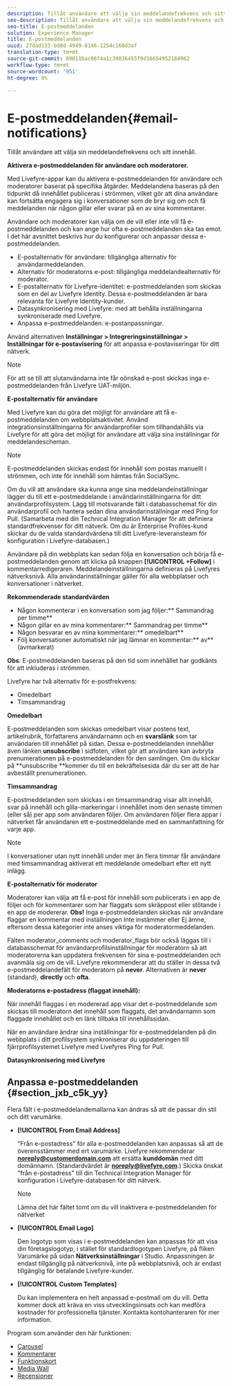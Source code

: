 ```yaml
---
description: Tillåt användare att välja sin meddelandefrekvens och sitt innehåll.
seo-description: Tillåt användare att välja sin meddelandefrekvens och sitt innehåll.
seo-title: E-postmeddelanden
solution: Experience Manager
title: E-postmeddelanden
uuid: 27dad133-bd8d-4949-8146-1254c160d3af
translation-type: tm+mt
source-git-commit: 09011bac06f4a1c39836455f9d16654952184962
workflow-type: tm+mt
source-wordcount: '951'
ht-degree: 0%

---
```



# E-postmeddelanden{#email-notifications}

Tillåt användare att välja sin meddelandefrekvens och sitt innehåll.

**Aktivera e-postmeddelanden för användare och moderatorer.**

Med Livefyre-appar kan du aktivera e-postmeddelanden för användare och moderatorer baserat på specifika åtgärder. Meddelandena baseras på den tidpunkt då innehållet publiceras i strömmen, vilket gör att dina användare kan fortsätta engagera sig i konversationer som de bryr sig om och få meddelanden när någon gillar eller svarar på en av sina kommentarer.

Användare och moderatorer kan välja om de vill eller inte vill få e-postmeddelanden och kan ange hur ofta e-postmeddelanden ska tas emot. I det här avsnittet beskrivs hur du konfigurerar och anpassar dessa e-postmeddelanden.

* E-postalternativ för användare: tillgängliga alternativ för användarmeddelanden.
* Alternativ för moderatorns e-post: tillgängliga meddelandealternativ för moderator.
* E-postalternativ för Livefyre-identitet: e-postmeddelanden som skickas som en del av Livefyre Identity. Dessa e-postmeddelanden är bara relevanta för Livefyre Identity-kunder.
* Datasynkronisering med Livefyre: med att behålla inställningarna synkroniserade med Livefyre.
* Anpassa e-postmeddelanden: e-postanpassningar.

Använd alternativen **Inställningar > Integreringsinställningar > Inställningar för e-postavisering** för att anpassa e-postaviseringar för ditt nätverk.

>[!NOTE]
>
>För att se till att slutanvändarna inte får oönskad e-post skickas inga e-postmeddelanden från Livefyre UAT-miljön.

**E-postalternativ för användare**

Med Livefyre kan du göra det möjligt för användare att få e-postmeddelanden om webbplatsaktivitet. Använd integrationsinställningarna för användarprofiler som tillhandahålls via Livefyre för att göra det möjligt för användare att välja sina inställningar för meddelandescheman.

>[!NOTE]
>
>E-postmeddelanden skickas endast för innehåll som postas manuellt i strömmen, och inte för innehåll som hämtas från SocialSync.

Om du vill att användare ska kunna ange sina meddelandeinställningar lägger du till ett e-postmeddelande i användarinställningarna för ditt användarprofilsystem. Lägg till motsvarande fält i databasschemat för din användarprofil och hantera sedan dina användarinställningar med Ping for Pull. (Samarbeta med din Technical Integration Manager för att definiera standardfrekvenser för ditt nätverk. Om du är Enterprise Profiles-kund skickar du de valda standardvärdena till ditt Livefyre-leveransteam för konfiguration i Livefyre-databasen.)

Användare på din webbplats kan sedan följa en konversation och börja få e-postmeddelanden genom att klicka på knappen **[!UICONTROL +Follow]** i kommentarredigeraren. Meddelandeinställningarna definieras på Livefyres nätverksnivå. Alla användarinställningar gäller för alla webbplatser och konversationer i nätverket.

**Rekommenderade standardvärden**

* Någon kommenterar i en konversation som jag följer:** Sammandrag per timme**
* Någon gillar en av mina kommentarer:** Sammandrag per timme**
* Någon besvarar en av mina kommentarer:** omedelbart**
* Följ konversationer automatiskt när jag lämnar en kommentar:** av** (avmarkerat)

**Obs**: E-postmeddelanden baseras på den tid som innehållet har godkänts för att inkluderas i strömmen.

Livefyre har två alternativ för e-postfrekvens:

* Omedelbart
* Timsammandrag

**Omedelbart**

E-postmeddelanden som skickas omedelbart visar postens text, artikelrubrik, författarens användarnamn och en **svarslänk** som tar användaren till innehållet på sidan. Dessa e-postmeddelanden innehåller även länken **unsubscribe** i sidfoten, vilket gör att användare kan avbryta prenumerationen på e-postmeddelanden för den samlingen. Om du klickar på **unsubscribe **kommer du till en bekräftelsesida där du ser att de har avbeställt prenumerationen.

**Timsammandrag**

E-postmeddelanden som skickas i en timsammandrag visar allt innehåll, svar på innehåll och gilla-markeringar i innehållet inom den senaste timmen (eller så) per app som användaren följer. Om användaren följer flera appar i nätverket får användaren ett e-postmeddelande med en sammanfattning för varje app.

>[!NOTE]
>
>I konversationer utan nytt innehåll under mer än flera timmar får användare med timsammandrag aktiverat ett meddelande omedelbart efter ett nytt inlägg.

**E-postalternativ för moderator**

Moderatorer kan välja att få e-post för innehåll som publicerats i en app de följer och för kommentarer som har flaggats som skräppost eller stötande i en app de modererar. **Obs!** Inga e-postmeddelanden skickas när användare flaggar en kommentar med inställningen Inte instämmer eller Ej ämne, eftersom dessa kategorier inte anses viktiga för moderatormeddelanden.

Fälten moderator_comments och moderator_flags bör också läggas till i databasschemat för användarprofilsinställningar för moderatorn så att moderatorerna kan uppdatera frekvensen för sina e-postmeddelanden och avanmäla sig om de vill. Livefyre rekommenderar att du ställer in dessa två e-postmeddelandefält för moderatorn på **never**. Alternativen är **never** (standard), **directly** och **ofta**.

**Moderatorns e-postadress (flaggat innehåll):**

När innehåll flaggas i en modererad app visar det e-postmeddelande som skickas till moderatorn det innehåll som flaggats, det användarnamn som flaggade innehållet och en länk tillbaka till innehållssidan.

När en användare ändrar sina inställningar för e-postmeddelanden på din webbplats i ditt profilsystem synkroniserar du uppdateringen till fjärrprofilsystemet Livefyre med Livefyres Ping for Pull.

**Datasynkronisering med Livefyre**

## Anpassa e-postmeddelanden {#section_jxb_c5k_yy}

Flera fält i e-postmeddelandemallarna kan ändras så att de passar din stil och ditt varumärke.

* **[!UICONTROL From Email Address]**

   &quot;Från e-postadress&quot; för alla e-postmeddelanden kan anpassas så att de överensstämmer med ert varumärke. Livefyre rekommenderar **noreply@customerdomain.com** att ersätta **kunddomän** med ditt domännamn. (Standardvärdet är **noreply@livefyre.com**.) Skicka önskat &quot;från e-postadress&quot; till din Technical Integration Manager för konfiguration i Livefyre-databasen för ditt nätverk.

   >[!NOTE]
   >
   >Lämna det här fältet tomt om du vill inaktivera e-postmeddelanden för nätverket

* **[!UICONTROL Email Logo]**

   Den logotyp som visas i e-postmeddelanden kan anpassas för att visa din företagslogotyp, i stället för standardlogotypen Livefyre, på fliken Varumärke på sidan **Nätverksinställningar** i Studio. Anpassningen är endast tillgänglig på nätverksnivå, inte på webbplatsnivå, och är endast tillgänglig för betalande Livefyre-kunder.

* **[!UICONTROL Custom Templates]**

   Du kan implementera en helt anpassad e-postmall om du vill. Detta kommer dock att kräva en viss utvecklingsinsats och kan medföra kostnader för professionella tjänster. Kontakta kontohanteraren för mer information.



Program som använder den här funktionen:

* [Carousel](/help/using/c-about-apps/c-carousel-app/c-carousel-app.md#c_carousel_app)
* [Kommentarer](/help/using/c-about-apps/c-comments/c-comments.md)
* [Funktionskort](/help/using/c-about-apps/c-feature-card-app/c-feature-card-app.md#c_feature_card_app)
* [Media Wall](/help/using/c-about-apps/c-media-wall-app/c-media-wall-app.md#c_media_wall_app)
* [Recensioner](/help/using/c-about-apps/c-reviews-app/c-reviews-app.md#c_reviews_app)

